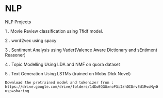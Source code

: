 # NLP
NLP Projects

1 . Movie Review classification using Tfidf model.

2 . word2vec using spacy

3 . Sentiment Analysis using Vader(Valence Aware Dictionary and sEntiment Reasoner)

4 . Topic Modelling Using LDA and NMF on quora dataset

5 . Text Generation Using LSTMs (trained on Moby DIck Novel)
    
    Download the pretrained model and tokenizer from : https://drive.google.com/drive/folders/14DwEQGGxnoPGiIzhDIDrvEd1MvoMy46u?usp=sharing
